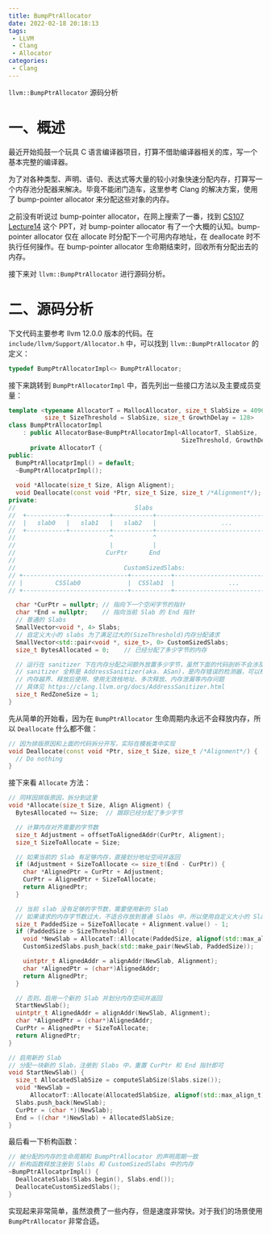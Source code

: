 ```yaml
---
title: BumpPtrAllocator
date: 2022-02-18 20:18:13
tags: 
 - LLVM
 - Clang
 - Allocator
categories:
 - Clang
---
```


`llvm::BumpPtrAllocator` 源码分析

<!-- more -->



# 一、概述

最近开始捣鼓一个玩具 C 语言编译器项目，打算不借助编译器相关的库，写一个基本完整的编译器。

为了对各种类型、声明、语句、表达式等大量的较小对象快速分配内存，打算写一个内存池分配器来解决。毕竟不能闭门造车，这里参考 Clang 的解决方案，使用了 bump-pointer allocator 来分配这些对象的内存。

之前没有听说过 bump-pointer allocator，在网上搜索了一番，找到 [CS107 Lecture14](https://web.stanford.edu/class/archive/cs/cs107/cs107.1222/lectures/14/Lecture14.pdf) 这个 PPT，对 bump-pointer allocator 有了一个大概的认知。bump-pointer allocator 仅在 allocate 时分配下一个可用内存地址，在 deallocate 时不执行任何操作。在 bump-pointer allocator 生命期结束时，回收所有分配出去的内存。

接下来对 `llvm::BumpPtrAllocator` 进行源码分析。



# 二、源码分析

下文代码主要参考 llvm 12.0.0 版本的代码。在 `include/llvm/Support/Allocator.h` 中，可以找到 `llvm::BumpPtrAllocator` 的定义：

```cpp
typedef BumpPtrAllocatorImpl<> BumpPtrAllocator;
```

接下来跳转到 `BumpPtrAllocatorImpl` 中，首先列出一些接口方法以及主要成员变量：

```cpp
template <typename AllocatorT = MallocAllocator, size_t SlabSize = 4096,
          size_t SizeThreshold = SlabSize, size_t GrowthDelay = 128>
class BumpPtrAllocatorImpl
    : public AllocatorBase<BumpPtrAllocatorImpl<AllocatorT, SlabSize,
                                                SizeThreshold, GrowthDelay>>,
      private AllocatorT {
public:
  BumpPtrAllocatprImpl() = default;
  ~BumpPtrAllocatprImpl();
  
  void *Allocate(size_t Size, Align Aligment);
  void Deallocate(const void *Ptr, size_t Size, size_t /*Alignment*/);
private:
//                                 Slabs
//  +-----------+-----------+-----------+------------------------------------
//  |   slab0   |   slab1   |   slab2   |                  ...    
//  +-----------+-----------+-----------+------------------------------------
//                          ^           ^
//                          |           |
//                         CurPtr      End
//
//                              CustomSizedSlabs:
// +-----------------------------+-----------+-------------------------------
// |         CSSlab0             |  CSSlab1  |               ...
// +-----------------------------+-----------+-------------------------------

  char *CurPtr = nullptr; // 指向下一个空闲字节的指针
  char *End = nullptr;    // 指向当前 Slab 的 End 指针
  // 普通的 Slabs
  SmallVector<void *, 4> Slabs;
  // 自定义大小的 slabs 为了满足过大的(SizeThreshold)内存分配请求
  SmallVector<std::pair<void *, size_t>, 0> CustomSizedSlabs;
  size_t BytesAllocated = 0;    // 已经分配了多少字节的内存

  // 运行在 sanitizer 下在内存分配之间额外放置多少字节，虽然下面的代码剖析不会涉及它
  // sanitizer 全称是 AddressSanitizer(aka. ASan)，是内存错误的检测器，可以检测
  // 内存越界、释放后使用、使用无效栈地址、多次释放、内存泄漏等内存问题
  // 具体见 https://clang.llvm.org/docs/AddressSanitizer.html
  size_t RedZoneSize = 1;
}
```



先从简单的开始看，因为在 `BumpPtrAllocator` 生命周期内永远不会释放内存，所以 `Deallocate` 什么都不做：

```cpp
// 因为排版原因和上面的代码拆分开写，实际在模板类中实现
void Deallocate(const void *Ptr, size_t Size, size_t /*Alignment*/) {
  // Do nothing
}
```



接下来看 `Allocate` 方法：

```cpp
// 同样因排版原因，拆分到这里
void *Allocate(size_t Size, Align Aligment) {
  BytesAllocated += Size;  // 跟踪已经分配了多少字节

  // 计算内存对齐需要的字节数
  size_t Adjustment = offsetToAlignedAddr(CurPtr, Aligment);
  size_t SizeToAllocate = Size;

  // 如果当前的 Slab 有足够内存，直接划分地址空间并返回
  if (Adjustment + SizeToAllocate <= size_t(End - CurPtr)) {
    char *AlignedPtr = CurPtr + Adjustment;
    CurPtr = AlignedPtr + SizeToAllocate;
    return AlignedPtr;
  }

  // 当前 slab 没有足够的字节数，需要使用新的 Slab
  // 如果请求的内存字节数过大，不适合存放到普通 Slabs 中，所以使用自定义大小的 Slabs
  size_t PaddedSize = SizeToAllocate + Alignment.value() - 1;
  if (PaddedSize > SizeThreshold) {
    void *NewSlab = AllocateT::Allocate(PaddedSize, alignof(std::max_align_t));
    CustomSizedSlabs.push_back(std::make_pair(NewSlab, PaddedSize));

    uintptr_t AlignedAddr = alignAddr(NewSlab, Alignment);
    char *AlignedPtr = (char*)AlignedAddr;
    return AlignedPtr;
  }

  // 否则，启用一个新的 Slab 并划分内存空间并返回
  StartNewSlab();
  uintptr_t AlignedAddr = alignAddr(NewSlab, Alignment);
  char *AlignedPtr = (char*)AlignedAddr;
  CurPtr = AlignedPtr + SizeToAllocate;
  return AlignedPtr;
}

// 启用新的 Slab
// 分配一块新的 Slab，注册到 Slabs 中，重置 CurPtr 和 End 指针即可
void StartNewSlab() {
  size_t AllocatedSlabSize = computeSlabSize(Slabs.size());
  void *NewSlab =
      AllocatorT::Allocate(AllocatedSlabSize, alignof(std::max_align_t));
  Slabs.push_back(NewSlab);
  CurPtr = (char *)(NewSlab);
  End = ((char *)NewSlab) + AllocatedSlabSize;
}
```



最后看一下析构函数：

```cpp
// 被分配的内存的生命周期和 BumpPtrAllocator 的声明周期一致
// 析构函数释放注册到 Slabs 和 CustomSizedSlabs 中的内存
~BumpPtrAllocatprImpl() {
  DeallocateSlabs(Slabs.begin(), Slabs.end());
  DeallocateCustomSizedSlabs();
}
```



实现起来非常简单，虽然浪费了一些内存，但是速度非常快。对于我们的场景使用 `BumpPtrAllocator` 非常合适。

